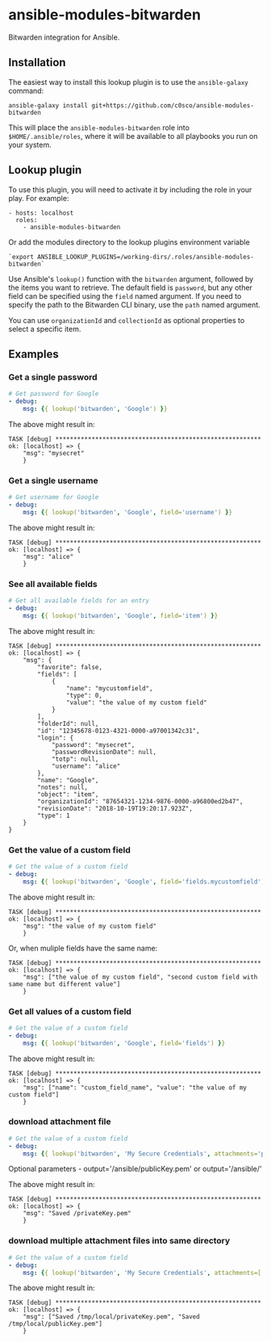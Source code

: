# ansible-modules-bitwarden

Bitwarden integration for Ansible.

## Installation

The easiest way to install this lookup plugin is to use the
`ansible-galaxy` command:

    ansible-galaxy install git+https://github.com/c0sco/ansible-modules-bitwarden

This will place the `ansible-modules-bitwarden` role into
`$HOME/.ansible/roles`, where it will be available to all playbooks
you run on your system.

## Lookup plugin

To use this plugin, you will need to activate it by including the role
in your play.  For example:

    - hosts: localhost
      roles:
        - ansible-modules-bitwarden

Or add the modules directory to the lookup plugins environment variable

    `export ANSIBLE_LOOKUP_PLUGINS=/working-dirs/.roles/ansible-modules-bitwarden`

Use Ansible's `lookup()` function with the `bitwarden` argument,
followed by the items you want to retrieve. The default field is
`password`, but any other field can be specified using the `field`
named argument. If you need to specify the path to the Bitwarden CLI
binary, use the `path` named argument.

You can use `organizationId` and `collectionId` as optional properties
to select a specific item.

## Examples

### Get a single password

```yaml
# Get password for Google
- debug:
    msg: {{ lookup('bitwarden', 'Google') }}
```

The above might result in:

```
TASK [debug] *********************************************************
ok: [localhost] => {
    "msg": "mysecret"
    }
```

### Get a single username

```yaml
# Get username for Google
- debug:
    msg: {{ lookup('bitwarden', 'Google', field='username') }}
```

The above might result in:

```
TASK [debug] *********************************************************
ok: [localhost] => {
    "msg": "alice"
    }
```

### See all available fields

```yaml
# Get all available fields for an entry
- debug:
    msg: {{ lookup('bitwarden', 'Google', field='item') }}
```

The above might result in:

```
TASK [debug] *********************************************************
ok: [localhost] => {
    "msg": {
        "favorite": false,
        "fields": [
            {
                "name": "mycustomfield",
                "type": 0,
                "value": "the value of my custom field"
            }
        ],
        "folderId": null,
        "id": "12345678-0123-4321-0000-a97001342c31",
        "login": {
            "password": "mysecret",
            "passwordRevisionDate": null,
            "totp": null,
            "username": "alice"
        },
        "name": "Google",
        "notes": null,
        "object": "item",
        "organizationId": "87654321-1234-9876-0000-a96800ed2b47",
        "revisionDate": "2018-10-19T19:20:17.923Z",
        "type": 1
    }
}
```
### Get the value of a custom field

```yaml
# Get the value of a custom field
- debug:
    msg: {{ lookup('bitwarden', 'Google', field='fields.mycustomfield') }}
```

The above might result in:

```
TASK [debug] *********************************************************
ok: [localhost] => {
    "msg": "the value of my custom field"
    }
```
Or, when muliple fields have the same name:
```
TASK [debug] *********************************************************
ok: [localhost] => {
    "msg": ["the value of my custom field", "second custom field with same name but different value"]
    }
```

### Get all values of a custom field

```yaml
# Get the value of a custom field
- debug:
    msg: {{ lookup('bitwarden', 'Google', field='fields') }}
```

The above might result in:

```
TASK [debug] *********************************************************
ok: [localhost] => {
    "msg": ["name": "custom_field_name", "value": "the value of my custom field"]
    }
```

### download attachment file

```yaml
# Get the value of a custom field
- debug:
    msg: {{ lookup('bitwarden', 'My Secure Credentials', attachments='privateKey.pem' ) }}
```
Optional parameters - output='/ansible/publicKey.pem' or output='/ansible/'

The above might result in:

```
TASK [debug] *********************************************************
ok: [localhost] => {
    "msg": "Saved /privateKey.pem"
    }
```

### download multiple attachment files into same directory

```yaml
# Get the value of a custom field
- debug:
    msg: {{ lookup('bitwarden', 'My Secure Credentials', attachments=['privateKey.pem', 'publicKey.pem'], output='/tmp/local' ) }}
```
The above might result in:
```
TASK [debug] *********************************************************
ok: [localhost] => {
    "msg": ["Saved /tmp/local/privateKey.pem", "Saved /tmp/local/publicKey.pem"]
    }
```
